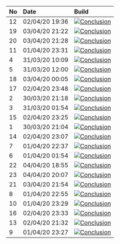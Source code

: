 | No | Date           | Build                                                                                                                                                         |
| :- | :------------- | :------------------------------------------------------------------------------------------------------------------------------------------------------------ |
| 12 | 02/04/20 19:36 | [![Conclusion](https://img.shields.io/badge/build-pass-brightgreen)](https://github.com/e2e-boilerplate/cypress-typescript-chai-expect/actions/runs/69444177) |
| 19 | 03/04/20 21:22 | [![Conclusion](https://img.shields.io/badge/build-pass-brightgreen)](https://github.com/e2e-boilerplate/cypress-typescript-chai-expect/actions/runs/70302285) |
| 20 | 03/04/20 21:28 | [![Conclusion](https://img.shields.io/badge/build-pass-brightgreen)](https://github.com/e2e-boilerplate/cypress-typescript-chai-expect/actions/runs/70303855) |
| 11 | 01/04/20 23:31 | [![Conclusion](https://img.shields.io/badge/build-pass-brightgreen)](https://github.com/e2e-boilerplate/cypress-typescript-chai-expect/actions/runs/68745563) |
| 4  | 31/03/20 10:09 | [![Conclusion](https://img.shields.io/badge/build-pass-brightgreen)](https://github.com/e2e-boilerplate/cypress-typescript-chai-expect/actions/runs/67445157) |
| 5  | 31/03/20 12:00 | [![Conclusion](https://img.shields.io/badge/build-pass-brightgreen)](https://github.com/e2e-boilerplate/cypress-typescript-chai-expect/actions/runs/67520697) |
| 18 | 03/04/20 00:05 | [![Conclusion](https://img.shields.io/badge/build-pass-brightgreen)](https://github.com/e2e-boilerplate/cypress-typescript-chai-expect/actions/runs/69574950) |
| 17 | 02/04/20 23:48 | [![Conclusion](https://img.shields.io/badge/build-pass-brightgreen)](https://github.com/e2e-boilerplate/cypress-typescript-chai-expect/actions/runs/69561443) |
| 2  | 30/03/20 21:18 | [![Conclusion](https://img.shields.io/badge/build-pass-brightgreen)](https://github.com/e2e-boilerplate/cypress-typescript-chai-expect/actions/runs/66995852) |
| 3  | 31/03/20 01:54 | [![Conclusion](https://img.shields.io/badge/build-pass-brightgreen)](https://github.com/e2e-boilerplate/cypress-typescript-chai-expect/actions/runs/67128247) |
| 15 | 02/04/20 23:25 | [![Conclusion](https://img.shields.io/badge/build-pass-brightgreen)](https://github.com/e2e-boilerplate/cypress-typescript-chai-expect/actions/runs/69556613) |
| 1  | 30/03/20 21:04 | [![Conclusion](https://img.shields.io/badge/build-pass-brightgreen)](https://github.com/e2e-boilerplate/cypress-typescript-chai-expect/actions/runs/66988743) |
| 14 | 02/04/20 23:07 | [![Conclusion](https://img.shields.io/badge/build-pass-brightgreen)](https://github.com/e2e-boilerplate/cypress-typescript-chai-expect/actions/runs/69551197) |
| 7  | 01/04/20 22:37 | [![Conclusion](https://img.shields.io/badge/build-pass-brightgreen)](https://github.com/e2e-boilerplate/cypress-typescript-chai-expect/actions/runs/68721914) |
| 6  | 01/04/20 01:54 | [![Conclusion](https://img.shields.io/badge/build-pass-brightgreen)](https://github.com/e2e-boilerplate/cypress-typescript-chai-expect/actions/runs/67978789) |
| 22 | 04/04/20 18:55 | [![Conclusion](https://img.shields.io/badge/build-pass-brightgreen)](https://github.com/e2e-boilerplate/cypress-typescript-chai-expect/actions/runs/70789772) |
| 23 | 04/04/20 20:07 | [![Conclusion](https://img.shields.io/badge/build-pass-brightgreen)](https://github.com/e2e-boilerplate/cypress-typescript-chai-expect/actions/runs/70823442) |
| 21 | 03/04/20 21:54 | [![Conclusion](https://img.shields.io/badge/build-pass-brightgreen)](https://github.com/e2e-boilerplate/cypress-typescript-chai-expect/actions/runs/70310332) |
| 8  | 01/04/20 22:55 | [![Conclusion](https://img.shields.io/badge/build-pass-brightgreen)](https://github.com/e2e-boilerplate/cypress-typescript-chai-expect/actions/runs/68727413) |
| 10 | 01/04/20 23:29 | [![Conclusion](https://img.shields.io/badge/build-pass-brightgreen)](https://github.com/e2e-boilerplate/cypress-typescript-chai-expect/actions/runs/68744701) |
| 16 | 02/04/20 23:33 | [![Conclusion](https://img.shields.io/badge/build-pass-brightgreen)](https://github.com/e2e-boilerplate/cypress-typescript-chai-expect/actions/runs/69559731) |
| 13 | 02/04/20 21:32 | [![Conclusion](https://img.shields.io/badge/build-pass-brightgreen)](https://github.com/e2e-boilerplate/cypress-typescript-chai-expect/actions/runs/69506394) |
| 9  | 01/04/20 23:27 | [![Conclusion](https://img.shields.io/badge/build-pass-brightgreen)](https://github.com/e2e-boilerplate/cypress-typescript-chai-expect/actions/runs/68743177) |
